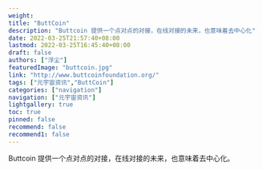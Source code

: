 ```yaml
---
weight: 
title: "ButtCoin"
description: "Buttcoin 提供一个点对点的对接，在线对接的未来，也意味着去中心化"
date: 2022-03-25T21:57:40+08:00
lastmod: 2022-03-25T16:45:40+08:00
draft: false
authors: ["浮尘"]
featuredImage: "buttcoin.jpg"
link: "http://www.buttcoinfoundation.org/"
tags: ["元宇宙资讯","ButtCoin"]
categories: ["navigation"]
navigation: ["元宇宙资讯"]
lightgallery: true
toc: true
pinned: false
recommend: false
recommend1: false
---
```

Buttcoin 提供一个点对点的对接，在线对接的未来，也意味着去中心化。